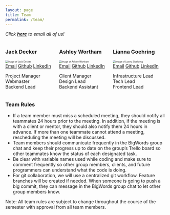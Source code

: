 ```yaml
---
layout: page
title: Team
permalink: /team/
---
```

<style>
    .column {
    float: left;
    width: 33.33%;
    }
    .row:after {
    content: "";
    display: table;
    clear: both;
    } 
</style>

*Click **[here](mailto:jack@unc.edu,awortham@live.unc.edu,liannag@live.unc.edu)** to email all of us!*

<div class="row">
  <div class="column">
    <h3>Jack Decker</h3>
    <img src="https://media-exp1.licdn.com/dms/image/C4E03AQETeyJj2prGFQ/profile-displayphoto-shrink_400_400/0/1612559747988?e=1635984000&v=beta&t=aGgzkLaGeckhaPFZQIIcaWQIMjTRw9m6xNWjXORLKa4" alt="Image of Jack Decker" style="zoom:50%;" />
    <div>
        <a href="mailto:jack@unc.edu">Email</a>
        <a href="https://www.github.com/jackowfish">Github</a>
        <a href="https://www.linkedin.com/in/jackdeckere/">LinkedIn</a>
        <br>
        <p>
            Project Manager <br>
            Webmaster <br>
            Backend Lead
        </p>
    </div>
  </div>
  <div class="column">
    <h3>Ashley Wortham</h3>
    <img src="https://media-exp1.licdn.com/dms/image/C4E03AQHqYAvs73llKQ/profile-displayphoto-shrink_400_400/0/1598405568413?e=1635984000&v=beta&t=glpHYU19p4Lsm17l1nGuyNP7kkP9SThmTIeHwBet80I" alt="Image of Ashley Wortham" style="zoom:50%;"/>
    <div>
        <a href="mailto:awortham@live.unc.edu">Email</a>
        <a href="https://www.github.com/ashleywortha">Github</a>
        <a href="https://www.linkedin.com/in/ashley-wortham-5a9b461b3/">LinkedIn</a> 
        <br>
        <p>
            Client Manager <br>
            Design Lead <br>
            Backend Assistant 
        </p>
    </div>
  </div>
  <div class="column">
    <h3>Lianna Goehring</h3>
    <img src="https://media-exp1.licdn.com/dms/image/C4E03AQHOkHwaP0rUtg/profile-displayphoto-shrink_400_400/0/1553386988488?e=1635984000&v=beta&t=rrJtEEmeOMIY3d_qXzQMwSv-5Z96KIXmiu7pjMhIcFY" alt="Image of Lianna Goehring" style="zoom:50%;" />
    <div>
        <a href="mailto:liannag@live.unc.edu">Email</a>
        <a href="https://www.github.com/liannagoehring">Github</a>
        <a href="https://www.linkedin.com/in/lianna-goehring-a19448183/">LinkedIn</a>
        <br>
        <p> 
            Infrastructure Lead <br>
            Tech Lead <br>
            Frontend Lead 
        </p>
    </div>
  </div>
</div>

<div class="row">
    <h3>Team Rules</h3>
    <ul>
        <li>If a team member must miss a scheduled meeting, they should notify all teammates 24 hours prior to the meeting. In addition, if the meeting is with a client or mentor, they should also notify them 24 hours in advance. If more than one teammate cannot attend a meeting, rescheduling the meeting will be discussed.</li>
        <li>Team members should communicate frequently in the BigWords group chat and keep their progress up to date on the group’s Trello board so other teammates know the status of each designated task.</li>
        <li>Be clear with variable names used while coding and make sure to comment frequently so other group members, clients, and future programmers can understand what the code is doing. </li>
        <li>For git collaboration, we will use a centralized git workflow. Feature branches will be created if needed. When someone is going to push a big commit, they can message in the BigWords group chat to let other group members know.</li>
    </ul>
    Note: All team rules are subject to change throughout the course of the semester with approval from all team members. 
</div>
